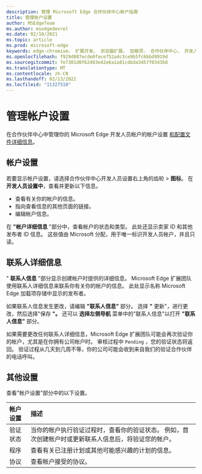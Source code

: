 ```yaml
---
description: 管理 Microsoft Edge 合作伙伴中心帐户指南
title: 管理帐户设置
author: MSEdgeTeam
ms.author: msedgedevrel
ms.date: 02/10/2021
ms.topic: article
ms.prod: microsoft-edge
keywords: edge-chromium， 扩展开发， 浏览器扩展， 加载项， 合作伙伴中心， 开发人员
ms.openlocfilehash: f929d087ecde0face752a4c3ce9b5fc6bbd9919d
ms.sourcegitcommit: fe7301d0f62493e42e6a1a81cdbda3457f0343b8
ms.translationtype: MT
ms.contentlocale: zh-CN
ms.lasthandoff: 02/13/2021
ms.locfileid: "11327510"
---
```

# 管理帐户设置  

在合作伙伴中心中管理你的 Microsoft Edge 开发人员帐户的帐户设置 [和配置文件详细信息][MicrosoftPartnerCenter]。  

## 帐户设置  

若要显示帐户设置，请选择合作伙伴中心开发人员设置右上角的齿轮[][MicrosoftPartnerCenter]  >  **图标**。  在 **开发人员设置中**，查看并更新以下信息。  

*   查看有关你的帐户的信息。  
*   指向查看信息的其他页面的链接。  
*   编辑帐户信息。  
    
在 **"帐户详细信息** "部分中，查看帐户的状态和类型。  此处还显示卖家 ID 和其他发布者 ID 信息。  这些值由 Microsoft 分配，用于唯一标识开发人员帐户，并且只读。  

## 联系人详细信息  

" **联系人信息** "部分显示创建帐户时提供的详细信息。  Microsoft Edge 扩展团队使用联系人详细信息来联系你有关你的帐户的信息。  此处显示名称 Microsoft Edge 加载项存储中显示的发布者。  
  
如果联系人信息发生更改，请编辑 **"联系人信息"** 部分。  选择 **"** 更新"，进行更改，然后选择"保存 **"。**  还可以 **选择左侧导航** 菜单中的"联系人信息"以打开 **"联系人信息"** 部分。  

如果需要更改任何联系人详细信息，Microsoft Edge 扩展团队可能会再次验证你的帐户，尤其是在你拥有公司帐户时。  审核过程中 `Pending` ，您的验证状态将返回。  验证过程从几天到几周不等，你的公司可能会收到来自我们的验证合作伙伴的电话呼叫。  

## 其他设置  

查看"帐户设置"部分中的以下设置。  

| 帐户设置 | 描述 |  
|:--- |:--- |  
| 验证状态 | 当你的帐户执行验证过程时，查看你的验证状态。  例如，首次创建帐户时或更新联系人信息后，将验证您的帐户。  |  
| 程序 | 查看有关已注册计划或其他可能感兴趣的计划的信息。  
| 协议 | 查看帐户接受的协议。  |  

<!-- links -->  

[MicrosoftPartnerCenter]: https://partner.microsoft.com/dashboard/microsoftedge/public/login?ref=dd "合作伙伴中心"  

